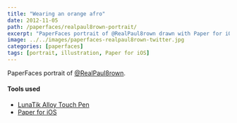 ```yaml
---
title: "Wearing an orange afro"
date: 2012-11-05
path: /paperfaces/realpaul8rown-portrait/
excerpt: "PaperFaces portrait of @RealPaul8rown drawn with Paper for iOS on an iPad."
image: ../../images/paperfaces-realpaul8rown-twitter.jpg
categories: [paperfaces]
tags: [portrait, illustration, Paper for iOS]
---
```


PaperFaces portrait of [@RealPaul8rown](https://twitter.com/RealPaul8rown).

#### Tools used

- [LunaTik Alloy Touch Pen](https://www.amazon.com/gp/product/B00821TR7G/ref=as_li_ss_tl?ie=UTF8&tag=mademist-20&linkCode=as2&camp=1789&creative=390957&creativeASIN=B00821TR7G)
- [Paper for iOS](https://paper.bywetransfer.com/)

